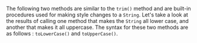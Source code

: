 The following two methods are similar to the `trim()` method and are built-in procedures used for making style changes to a `String`. Let's take a look at the results of calling one method that makes the `String` all lower case, and another that makes it all uppercase. The syntax for these two methods are as follows : `toLowerCase()` and `toUpperCase()`.

